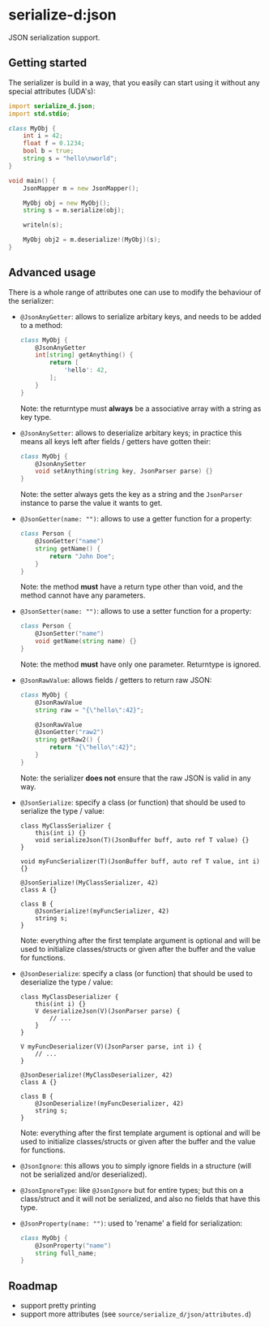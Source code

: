 # serialize-d:json

JSON serialization support.

## Getting started

The serializer is build in a way, that you easily can start using it without any special attributes (UDA's):

```d
import serialize_d.json;
import std.stdio;

class MyObj {
    int i = 42;
    float f = 0.1234;
    bool b = true;
    string s = "hello\nworld";
}

void main() {
    JsonMapper m = new JsonMapper();

    MyObj obj = new MyObj();
    string s = m.serialize(obj);

    writeln(s);

    MyObj obj2 = m.deserialize!(MyObj)(s);
}
```

## Advanced usage

There is a whole range of attributes one can use to modify the behaviour of the serializer:

- `@JsonAnyGetter`: allows to serialize arbitary keys, and needs to be added to a method:
    ```d
    class MyObj {
        @JsonAnyGetter
        int[string] getAnything() {
            return [
                'hello': 42,
            ];
        }
    }
    ```
    Note: the returntype must **always** be a associative array with a string as key type.

- `@JsonAnySetter`: allows to deserialize arbitary keys; in practice this means all keys left after fields / getters have gotten their:
    ```d
    class MyObj {
        @JsonAnySetter
        void setAnything(string key, JsonParser parse) {}
    }
    ```
    Note: the setter always gets the key as a string and the `JsonParser` instance to parse the value it wants to get.

- `@JsonGetter(name: "")`: allows to use a getter function for a property:
    ```d
    class Person {
        @JsonGetter("name")
        string getName() {
            return "John Doe";
        }
    }
    ```
    Note: the method **must** have a return type other than void, and the method cannot have any parameters.

- `@JsonSetter(name: "")`: allows to use a setter function for a property:
    ```d
    class Person {
        @JsonSetter("name")
        void getName(string name) {}
    }
    ```
    Note: the method **must** have only one parameter. Returntype is ignored.

- `@JsonRawValue`: allows fields / getters to return raw JSON:
    ```d
    class MyObj {
        @JsonRawValue
        string raw = "{\"hello\":42}";

        @JsonRawValue
        @JsonGetter("raw2")
        string getRaw2() {
            return "{\"hello\":42}";
        }
    }
    ```
    Note: the serializer **does not** ensure that the raw JSON is valid in any way.

- `@JsonSerialize`: specify a class (or function) that should be used to serialize the type / value:
    ```
    class MyClassSerializer {
        this(int i) {}
        void serializeJson(T)(JsonBuffer buff, auto ref T value) {}
    }

    void myFuncSerializer(T)(JsonBuffer buff, auto ref T value, int i) {}

    @JsonSerialize!(MyClassSerializer, 42)
    class A {}

    class B {
        @JsonSerialize!(myFuncSerializer, 42)
        string s;
    }
    ```
    Note: everything after the first template argument is optional and will be used to initialize classes/structs or given after the buffer and the value for functions.

- `@JsonDeserialize`: specify a class (or function) that should be used to deserialize the type / value:
    ```
    class MyClassDeserializer {
        this(int i) {}
        V deserializeJson(V)(JsonParser parse) {
            // ...
        }
    }

    V myFuncDeserializer(V)(JsonParser parse, int i) {
        // ...
    }

    @JsonDeserialize!(MyClassDeserializer, 42)
    class A {}

    class B {
        @JsonDeserialize!(myFuncDeserializer, 42)
        string s;
    }
    ```
    Note: everything after the first template argument is optional and will be used to initialize classes/structs or given after the buffer and the value for functions.

- `@JsonIgnore`: this allows you to simply ignore fields in a structure (will not be serialized and/or deserialized).

- `@JsonIgnoreType`: like `@JsonIgnore` but for entire types; but this on a class/struct and it will not be serialized, and also no fields that have this type.

- `@JsonProperty(name: "")`: used to 'rename' a field for serialization:
    ```d
    class MyObj {
        @JsonProperty("name")
        string full_name;
    }
    ```

## Roadmap

- support pretty printing
- support more attributes (see `source/serialize_d/json/attributes.d`)